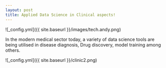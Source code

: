 ```yaml
---
layout: post
title: Applied Data Science in Clinical aspects!
---
```


![_config.yml]({{ site.baseurl }}/images/tech.andy.png)
<p>In the modern medical sector today, a variety of data science tools are being utilised in disease diagnosis, Drug discovery, model training among others.</p>


![_config.yml]({{ site.baseurl }}/clinic2.png)
